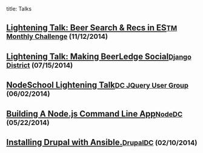 title: Talks

## [Lightening Talk: Beer Search & Recs in ES](/talks/beer-search-and-recs-in-es/)<small class="indent">[TM Monthly Challenge](http://www.meetup.com/TrackMaven-Monthly-Challenge/) (11/12/2014)</small>

## [Lightening Talk: Making BeerLedge Social](/talks/lightening-talk-making-beerledge-social/)<small class="indent">[Django District](http://www.meetup.com/django-district/) (07/15/2014)</small>

## [NodeSchool Lightening Talk](/talks/nodeschool-lightening-talk/)<small class="indent">[DC JQuery User Group](http://www.meetup.com/DC-jQuery-Users-Group/) (06/02/2014)</small>

## [Building A Node.js Command Line App](/talks/building-command-line-apps-in-node/)<small class="indent">[NodeDC](http://www.meetup.com/node-dc/) (05/22/2014)</small>

## [Installing Drupal with Ansible.](/talks/installing-drupal-with-ansible/)<small class="indent">[DrupalDC](http://www.meetup.com/drupal-dc/) (02/10/2014)</small>
